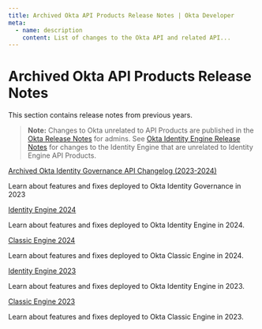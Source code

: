 ```yaml
---
title: Archived Okta API Products Release Notes | Okta Developer
meta:
  - name: description
    content: List of changes to the Okta API and related API...
---
```


# Archived Okta API Products Release Notes

This section contains release notes from previous years.

> **Note:** Changes to Okta unrelated to API Products are published in the [Okta Release Notes](https://help.okta.com/okta_help.htm?id=ext_okta_relnotes) for admins. See [Okta Identity Engine Release Notes](https://help.okta.com/okta_help.htm?type=oie&id=csh-oie-rn) for changes to the Identity Engine that are unrelated to Identity Engine API Products.

[Archived Okta Identity Governance API Changelog (2023-2024)](/docs/release-notes/oig-changelog/)

Learn about features and fixes deployed to Okta Identity Governance in 2023

[Identity Engine 2024](/docs/release-notes/2024-okta-identity-engine/)

Learn about features and fixes deployed to Okta Identity Engine in 2024.

[Classic Engine 2024](/docs/release-notes/2024/)

Learn about features and fixes deployed to Okta Classic Engine in 2024.

[Identity Engine 2023](/docs/release-notes/2023-okta-identity-engine/)

Learn about features and fixes deployed to Okta Identity Engine in 2023.

[Classic Engine 2023](/docs/release-notes/2023/)

Learn about features and fixes deployed to Okta Classic Engine in 2023.

